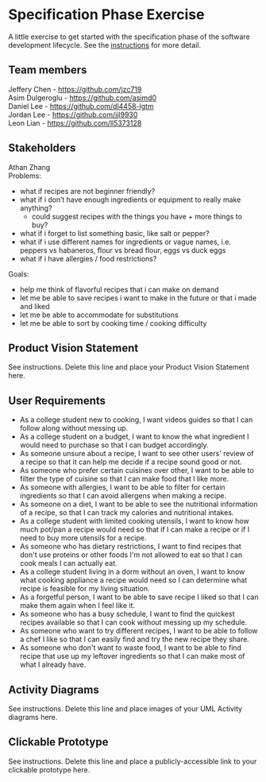 # Specification Phase Exercise

A little exercise to get started with the specification phase of the software development lifecycle. See the [instructions](instructions.md) for more detail.

## Team members

Jeffery Chen - https://github.com/jzc719 <br/>
Asim Dulgeroglu - https://github.com/asimd0 <br/>
Daniel Lee - https://github.com/dl4458-lgtm <br/>
Jordan Lee - https://github.com/jjl9930 <br/>
Leon Lian - https://github.com/ll5373128 <br/>

## Stakeholders

Athan Zhang <br/>
Problems:
- what if recipes are not beginner friendly?
- what if i don’t have enough ingredients or equipment to really make anything?
  - could suggest recipes with the things you have + more things to buy?
- what if i forget to list something basic, like salt or pepper?
- what if i use different names for ingredients or vague names, i.e. peppers vs habaneros, flour vs bread flour, eggs vs duck eggs
- what if i have allergies / food restrictions?

Goals:
- help me think of flavorful recipes that i can make on demand
- let me be able to save recipes i want to make in the future or that i made and liked
- let me be able to accommodate for substitutions
- let me be able to sort by cooking time / cooking difficulty


## Product Vision Statement

See instructions. Delete this line and place your Product Vision Statement here.

## User Requirements

- As a college student new to cooking, I want videos guides so that I can follow along without messing up. 
- As a college student on a budget, I want to know the what ingredient I would need to purchase so that I can budget accordingly.
- As someone unsure about a recipe, I want to see other users' review of a recipe so that it can help me decide if a recipe sound good or not.
- As someone who prefer certain cuisines over other, I want to be able to filter the type of cuisine so that I can make food that I like more. 
- As someone with allergies, I want to be able to filter for certain ingredients so that I can avoid allergens when making a recipe.
- As someone on a diet, I want to be able to see the nutritional information of a recipe, so that I can track my calories and nutritional intakes.
- As a college student with limited cooking utensils, I want to know how much pot/pan a recipe would need so that if I can make a recipe or if I need to buy more utensils for a recipe.
- As someone who has dietary restrictions, I want to find recipes that don't use proteins or other foods I'm not allowed to eat so that I can cook meals I can actually eat.
- As a college student living in a dorm without an oven, I want to know what cooking appliance a recipe would need so I can determine what recipe is feasible for my living situation.
- As a forgetful person, I want to be able to save recipe I liked so that I can make them again when I feel like it.
- As someone who has a busy schedule, I want to find the quickest recipes available so that I can cook without messing up my schedule.
- As someone who want to try different recipes, I want to be able to follow a chef I like so that I can easily find and try the new recipe they share.
- As someone who don't want to waste food, I want to be able to find recipe that use up my leftover ingredients so that I can make most of what I already have.

## Activity Diagrams

See instructions. Delete this line and place images of your UML Activity diagrams here.

## Clickable Prototype

See instructions. Delete this line and place a publicly-accessible link to your clickable prototype here.
